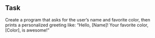 ## Task

Create a program that asks for the user’s name and favorite color, then prints a personalized greeting like: “Hello, [Name]! Your favorite color, [Color], is awesome!”
